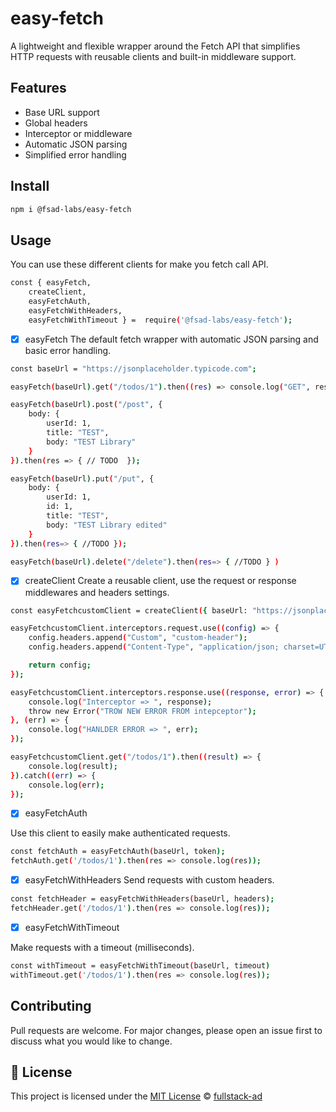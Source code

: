 # easy-fetch

A lightweight and flexible wrapper around the Fetch API that simplifies HTTP requests with reusable clients and built-in middleware support.

## Features

- Base URL support
- Global headers
- Interceptor or middleware
- Automatic JSON parsing
- Simplified error handling

## Install

```bash
npm i @fsad-labs/easy-fetch
```
## Usage

You can use these different clients for make you fetch call API.  

```bash
const { easyFetch,
    createClient,
    easyFetchAuth,
    easyFetchWithHeaders,
    easyFetchWithTimeout } =  require('@fsad-labs/easy-fetch');

```

- [x] easyFetch
The default fetch wrapper with automatic JSON parsing and basic error handling.


```bash
const baseUrl = "https://jsonplaceholder.typicode.com";

easyFetch(baseUrl).get("/todos/1").then((res) => console.log("GET", res.data));

easyFetch(baseUrl).post("/post", {
    body: {
        userId: 1,
        title: "TEST",
        body: "TEST Library"
    }
}).then(res => { // TODO  });

easyFetch(baseUrl).put("/put", {
    body: {
        userId: 1,
        id: 1,
        title: "TEST",
        body: "TEST Library edited"
    }
}).then(res=> { //TODO });

easyFetch(baseUrl).delete("/delete").then(res=> { //TODO } )

```

- [x] createClient
Create a reusable client, use the request or response middlewares and headers settings.

```bash
const easyFetchcustomClient = createClient({ baseUrl: "https://jsonplaceholder.typicode.com" });

easyFetchcustomClient.interceptors.request.use((config) => {
    config.headers.append("Custom", "custom-header");
    config.headers.append("Content-Type", "application/json; charset=UTF-8");

    return config;
});

easyFetchcustomClient.interceptors.response.use((response, error) => {
    console.log("Interceptor => ", response);
    throw new Error("TROW NEW ERROR FROM intepceptor");
}, (err) => {
    console.log("HANLDER ERROR => ", err);
});

easyFetchcustomClient.get("/todos/1").then((result) => {
    console.log(result);
}).catch((err) => {
    console.log(err);
});

```
- [x] easyFetchAuth

Use this client to easily make authenticated requests.

```bash
const fetchAuth = easyFetchAuth(baseUrl, token);
fetchAuth.get('/todos/1').then(res => console.log(res));
```

- [x] easyFetchWithHeaders
Send requests with custom headers.

```bash
const fetchHeader = easyFetchWithHeaders(baseUrl, headers);
fetchHeader.get('/todos/1').then(res => console.log(res));
```

- [x] easyFetchWithTimeout

Make requests with a timeout (milliseconds).

```bash
const withTimeout = easyFetchWithTimeout(baseUrl, timeout)
withTimeout.get('/todos/1').then(res => console.log(res));
```

## Contributing

Pull requests are welcome. For major changes, please open an issue first to discuss what you would like to change.

## 📄 License
This project is licensed under the [MIT License](LICENSE) © [fullstack-ad](https://github.com/fullstack-ad)






